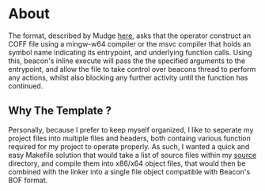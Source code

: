 # About

The format, described by Mudge [here](https://youtube.com/watch?v=gfYswA_Ronw), asks that the operator construct an COFF file using a mingw-w64 compiler or the msvc compiler that holds an symbol name indicating its entrypoint, and underlying function calls. Using this, beacon's inline execute will pass the the specified arguments to the entrypoint, and allow the file to take control over beacons thread to perform any actions, whilst also blocking any further activity until the function has continued.

## Why The Template ?

Personally, because I prefer to keep myself organized, I like to seperate my project files into multiple files and headers, both containg various function required for my project to operate properly. As such, I wanted a quick and easy Makefile solution that would take a list of source files within my [source](source) directory, and compile them into x86/x64 object files, that would then be combined with the linker into a single file object compatible with Beacon's BOF format.
